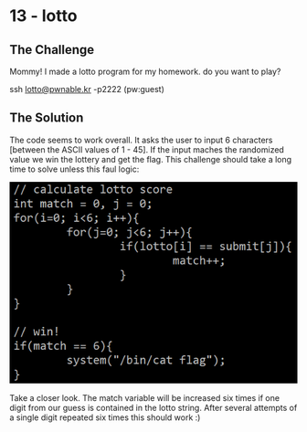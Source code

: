 # 13 - lotto



## The Challenge



Mommy! I made a lotto program for my homework. do you want to play?



ssh lotto@pwnable.kr -p2222 \(pw:guest\)



## The Solution



The code seems to work overall. It asks the user to input 6 characters \[between the ASCII values of 1 - 45\]. If the input maches the randomized value we win the lottery and get the flag. This challenge should take a long time to solve unless this faul logic:



![](/.gitbook/assets/image%20%2836%29.png)



Take a closer look. The match variable will be increased six times if one digit from our guess is contained in the lotto string. After several attempts of a single digit repeated six times this should work :\)




